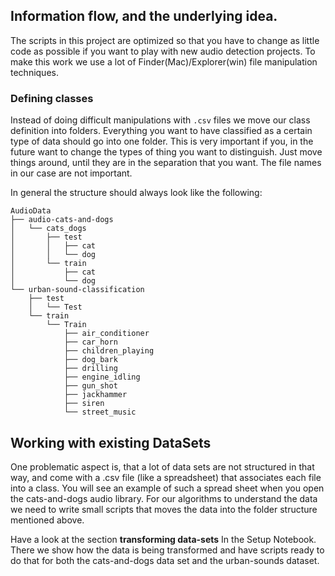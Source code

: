 ## Information flow, and the underlying idea.

The scripts in this project are optimized so that you have to change as little code as possible if you want to play with new audio detection projects. To make this work we use a lot of Finder(Mac)/Explorer(win) file manipulation techniques.

### Defining classes
Instead of doing difficult manipulations with `.csv` files we move our class definition into folders. Everything you want to have classified as a certain type of data should go into one folder. This is very important if you, in the future want to change the types of thing you want to distinguish. Just move things around, until they are in the separation that you want.
The file names in our case are not important.

In general the structure should always look like the following:
``` shell
AudioData
├── audio-cats-and-dogs
│   └── cats_dogs
│       ├── test
│       │   ├── cat
│       │   └── dog
│       └── train
│           ├── cat
│           └── dog
└── urban-sound-classification
    ├── test
    │   └── Test
    └── train
        └── Train
            ├── air_conditioner
            ├── car_horn
            ├── children_playing
            ├── dog_bark
            ├── drilling
            ├── engine_idling
            ├── gun_shot
            ├── jackhammer
            ├── siren
            └── street_music
```
            
## Working with existing DataSets
One problematic aspect is, that a lot of data sets are not structured in that way, and come with a .csv file (like a spreadsheet) that associates each file into a class. You will see an example of such a spread sheet when you open the cats-and-dogs audio library.
For our algorithms to understand the data we need to write small scripts that moves the data into the folder structure mentioned above. 

Have a look at the section **transforming data-sets** In the Setup Notebook. There we show how the data is being transformed and have scripts ready to do that for both the cats-and-dogs data set and the urban-sounds dataset.
